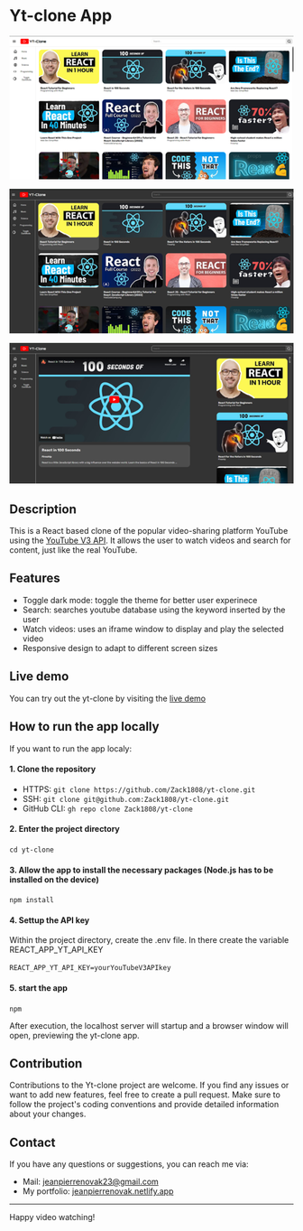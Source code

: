 # Yt-clone App

<p align="center"><img src="./public/yt-clone_preview_1.png" alt="Preview of the yt-clone app: light mode" /></p>
<p align="center"><img src="./public/yt-clone_preview_2.png" alt="Preview of the yt-clone app: dark mode" /></p>
<p align="center"><img src="./public/yt-clone_preview_3.png" alt="Preview of the yt-clone app: video display" /></p>

## Description

This is a React based clone of the popular video-sharing platform YouTube using the [YouTube V3 API](https://developers.google.com/youtube/v3). It allows the user to watch videos and search for content, just like the real YouTube.

## Features

- Toggle dark mode: toggle the theme for better user experinece
- Search: searches youtube database using the keyword inserted by the user
- Watch videos: uses an iframe window to display and play the selected video
- Responsive design to adapt to different screen sizes

## Live demo

You can try out the yt-clone by visiting the [live demo](https://yt-clone-jpn.netlify.app)

## How to run the app locally

If you want to run the app localy:

#### 1. Clone the repository

- HTTPS: `git clone https://github.com/Zack1808/yt-clone.git`
- SSH: `git clone git@github.com:Zack1808/yt-clone.git`
- GitHub CLI: `gh repo clone Zack1808/yt-clone`

#### 2. Enter the project directory

`cd yt-clone`

#### 3. Allow the app to install the necessary packages (Node.js has to be installed on the device)

`npm install`

#### 4. Settup the API key

Within the project directory, create the .env file. In there create the variable REACT_APP_YT_API_KEY

`REACT_APP_YT_API_KEY=yourYouTubeV3APIkey`

#### 5. start the app

`npm`

After execution, the localhost server will startup and a browser window will open, previewing the yt-clone app.

## Contribution

Contributions to the Yt-clone project are welcome. If you find any issues or want to add new features, feel free to create a pull request. Make sure to follow the project's coding conventions and provide detailed information about your changes.

## Contact

If you have any questions or suggestions, you can reach me via:

- Mail: jeanpierrenovak23@gmail.com
- My portfolio: [jeanpierrenovak.netlify.app](https://jeanpierrenovak.netlify.app)

---

Happy video watching!
